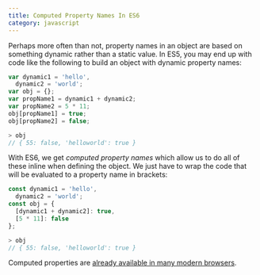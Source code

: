 ```yaml
--- 
title: Computed Property Names In ES6
category: javascript
---
```


Perhaps more often than not, property names in an object are based on
something dynamic rather than a static value. In ES5, you may end up with
code like the following to build an object with dynamic property names:

```javascript
var dynamic1 = 'hello',
  dynamic2 = 'world';
var obj = {};
var propName1 = dynamic1 + dynamic2;
var propName2 = 5 * 11;
obj[propName1] = true;
obj[propName2] = false;

> obj
// { 55: false, 'helloworld': true }
```

With ES6, we get _computed property names_ which allow us to do all of these
inline when defining the object. We just have to wrap the code that will be
evaluated to a property name in brackets:

```javascript
const dynamic1 = 'hello',
  dynamic2 = 'world';
const obj = {
  [dynamic1 + dynamic2]: true,
  [5 * 11]: false
};

> obj
// { 55: false, 'helloworld': true }
```

Computed properties are [already available in many modern
browsers](https://kangax.github.io/compat-table/es6/#test-object_literal_extensions_computed_properties).
